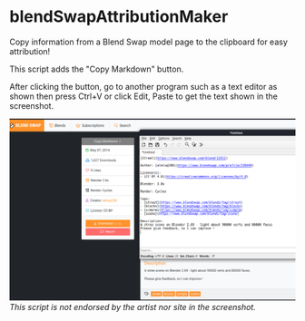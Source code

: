 # blendSwapAttributionMaker
Copy information from a Blend Swap model page to the clipboard for easy attribution!

This script adds the "Copy Markdown" button.

After clicking the button, go to another program such as a text editor as shown then press Ctrl+V or click Edit, Paste to get the text shown in the screenshot.

![screenshot of a Blend Swap model page and the resulting Markdown in FeatherPad](screenshot.png)
*This script is not endorsed by the artist nor site in the screenshot.*

